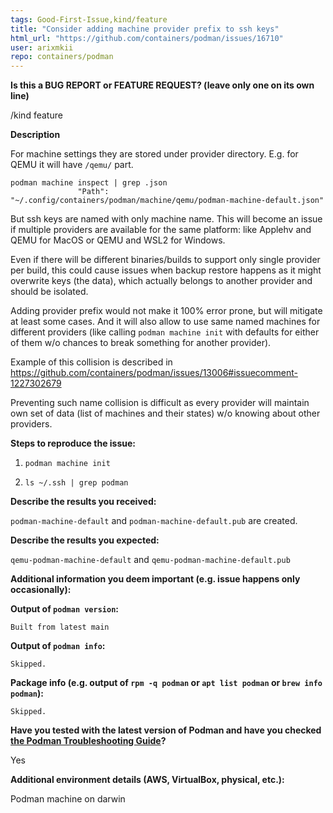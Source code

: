 ```yaml
---
tags: Good-First-Issue,kind/feature
title: "Consider adding machine provider prefix to ssh keys"
html_url: "https://github.com/containers/podman/issues/16710"
user: arixmkii
repo: containers/podman
---
```


<!--
---------------------------------------------------
BUG REPORT INFORMATION
---------------------------------------------------
Use the commands below to provide key information from your environment:
You do NOT have to include this information if this is a FEATURE REQUEST

**NOTE** A large number of issues reported against Podman are often found to already be fixed
in more current versions of the project.  Before reporting an issue, please verify the
version you are running with `podman version` and compare it to the latest release
documented on the top of Podman's [README.md](../README.md).  If they differ, please
update your version of Podman to the latest possible and retry your command before creating
an issue.

Also, there is a running list of known issues in the [Podman Troubleshooting Guide](https://github.com/containers/podman/blob/main/troubleshooting.md),
please reference that page before opening a new issue.

If you are filing a bug against `podman build`, please instead file a bug
against Buildah (https://github.com/containers/buildah/issues). Podman build
executes Buildah to perform container builds, and as such the Buildah
maintainers are best equipped to handle these bugs.
-->

**Is this a BUG REPORT or FEATURE REQUEST? (leave only one on its own line)**

/kind feature

**Description**

For machine settings they are stored under provider directory. E.g. for QEMU it will have `/qemu/` part.
```
podman machine inspect | grep .json
               "Path": "~/.config/containers/podman/machine/qemu/podman-machine-default.json"
```

But ssh keys are named with only machine name. This will become an issue if multiple providers are available for the same platform: like Applehv and QEMU for MacOS or QEMU and WSL2 for Windows.

Even if there will be different binaries/builds to support only single provider per build, this could cause issues when backup restore happens as it might overwrite keys (the data), which actually belongs to another provider and should be isolated.

Adding provider prefix would not make it 100% error prone, but will mitigate at least some cases. And it will also allow to use same named machines for different providers (like calling `podman machine init` with defaults for either of them w/o chances to break something for another provider).

Example of this collision is described in https://github.com/containers/podman/issues/13006#issuecomment-1227302679

Preventing such name collision is difficult as every provider will maintain own set of data (list of machines and their states) w/o knowing about other providers.

<!--
Briefly describe the problem you are having in a few paragraphs.
-->

**Steps to reproduce the issue:**

1. `podman machine init`

2. `ls ~/.ssh | grep podman`

**Describe the results you received:**

`podman-machine-default` and `podman-machine-default.pub` are created.

**Describe the results you expected:**

`qemu-podman-machine-default` and `qemu-podman-machine-default.pub`

**Additional information you deem important (e.g. issue happens only occasionally):**

**Output of `podman version`:**

```
Built from latest main
```

**Output of `podman info`:**

```
Skipped.
```

**Package info (e.g. output of `rpm -q podman` or `apt list podman` or `brew info podman`):**

```
Skipped.
```

**Have you tested with the latest version of Podman and have you checked [the Podman Troubleshooting Guide](https://github.com/containers/podman/blob/main/troubleshooting.md)?**


Yes

**Additional environment details (AWS, VirtualBox, physical, etc.):**

Podman machine on darwin